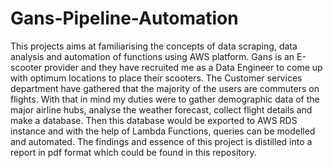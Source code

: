 # Gans-Pipeline-Automation
This projects aims at familiarising the concepts of data scraping, data analysis and automation of functions using AWS platform.
Gans is an E-scooter provider and they have recruited me as a Data Engineer to come up with optimum locations to place their scooters. The Customer services department have gathered that the majority of the users are commuters on flights. 
With that in mind my duties were to gather demographic data of the major airline hubs, analyse the weather forecast, collect flight details and make a database. Then this database would be exported to AWS RDS instance and with the help of Lambda Functions, queries can be modelled and automated.
The findings and essence of this project is distilled into a report in pdf format which could be found in this repository.


